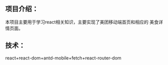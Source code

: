 
## 项目介绍：
本项目主要用于学习react相关知识，主要实现了美团移动端首页和相应的
美食详情页面。

## 技术：
react+react-dom+antd-mobile+fetch+react-router-dom
